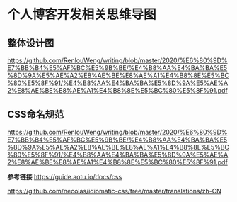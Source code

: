# 个人博客开发相关思维导图

## 整体设计图
https://github.com/RenlouWeng/writing/blob/master/2020/%E6%80%9D%E7%BB%B4%E5%AF%BC%E5%9B%BE/%E4%B8%AA%E4%BA%BA%E5%8D%9A%E5%AE%A2%E8%AE%BE%E8%AE%A1%E4%B8%8E%E5%BC%80%E5%8F%91/%E4%B8%AA%E4%BA%BA%E5%8D%9A%E5%AE%A2%E8%AE%BE%E8%AE%A1%E4%B8%8E%E5%BC%80%E5%8F%91.pdf

## CSS命名规范
https://github.com/RenlouWeng/writing/blob/master/2020/%E6%80%9D%E7%BB%B4%E5%AF%BC%E5%9B%BE/%E4%B8%AA%E4%BA%BA%E5%8D%9A%E5%AE%A2%E8%AE%BE%E8%AE%A1%E4%B8%8E%E5%BC%80%E5%8F%91/%E4%B8%AA%E4%BA%BA%E5%8D%9A%E5%AE%A2%E8%AE%BE%E8%AE%A1%E4%B8%8E%E5%BC%80%E5%8F%91.pdf

**参考链接**
https://guide.aotu.io/docs/css

https://github.com/necolas/idiomatic-css/tree/master/translations/zh-CN
